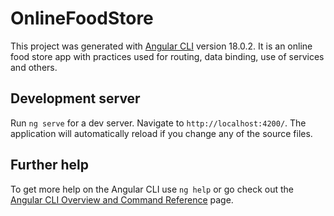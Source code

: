 # OnlineFoodStore

This project was generated with [Angular CLI](https://github.com/angular/angular-cli) version 18.0.2. It is an online food store app with practices used for routing, data binding, use of services and others.

## Development server

Run `ng serve` for a dev server. Navigate to `http://localhost:4200/`. The application will automatically reload if you change any of the source files.

## Further help

To get more help on the Angular CLI use `ng help` or go check out the [Angular CLI Overview and Command Reference](https://angular.dev/tools/cli) page.